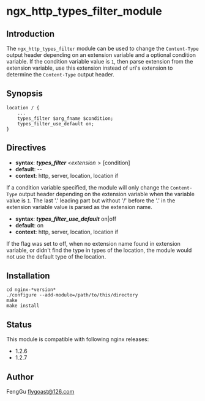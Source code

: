 # ngx_http_types_filter_module

## Introduction

The `ngx_http_types_filter` module can be used to change the `Content-Type`
output header depending on an extension variable and a optional condition 
variable. If the condition variable value is `1`, then parse extension from the 
extension variable, use this extension instead of uri's extension to determine
the `Content-Type` output header.

## Synopsis

    location / {
        ...
        types_filter $arg_fname $condition;
        types_filter_use_default on;
    }

## Directives

* **syntax**: ***types_filter*** <$extension> [$condition]
* **default**: --
* **context**: http, server, location, location if
    
If a condition variable specified, the module will only change the 
`Content-Type` output header depending on the extension variable when the
variable value is `1`. The last '.' leading part but without '/' before the '.'
in the extension variable value is parsed as the extension name.

* **syntax**: ***types_filter_use_default***  on|off
* **default**: on
* **context**: http, server, location, location if

If the flag was set to off, when no extension name found in extension variable,
or didn't find the type in types of the location, the module would not use the
default type of the location. 

## Installation

    cd nginx-*version*
    ./configure --add-module=/path/to/this/directory
    make
    make install

## Status

This module is compatible with following nginx releases:
- 1.2.6
- 1.2.7

## Author

FengGu <flygoast@126.com>
